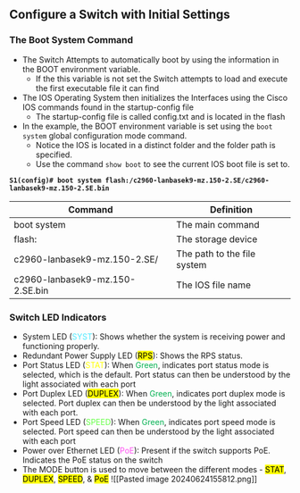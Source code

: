## Configure a Switch with Initial Settings
### The Boot System Command
- The Switch Attempts to automatically boot by using the information in the BOOT environment variable.
	 - If the this variable is not set the Switch attempts to load and execute the first executable file it can find
- The IOS Operating System then initializes the Interfaces using the Cisco IOS commands found in the startup-config file
	 - The startup-config file is called config.txt and is located in the flash
- In the example, the BOOT environment variable is set using the `boot system` global configuration mode command.
	- Notice the IOS is located in a distinct folder and the folder path is specified.
	- Use the command `show boot` to see the current IOS boot file is set to.
	
**`S1(config)# boot system flash:/c2960-lanbasek9-mz.150-2.SE/c2960-lanbasek9-mz.150-2.SE.bin`**

| Command                         | Definition                  |
| ------------------------------- | --------------------------- |
| boot system                     | The main command            |
| flash:                          | The storage device          |
| c2960-lanbasek9-mz.150-2.SE/    | The path to the file system |
| c2960-lanbasek9-mz.150-2.SE.bin | The IOS file name           |

### Switch LED Indicators
- System LED (<span style="color:rgb(77, 234, 255)">SYST</span>): Shows whether the system is receiving power and functioning properly.
- Redundant Power Supply LED (<mark class="hltr-orange">RPS</mark>): Shows the RPS status.
- Port Status LED (<span style="color:rgb(255, 255, 0)">STAT</span>): When <span style="color:rgb(0, 176, 80)">Green</span>, indicates port status mode is selected, which is the default.
  Port status can then be understood by the light associated with each port
- Port Duplex LED (<mark class="hltr-purple">DUPLEX</mark>): When <span style="color:rgb(0, 176, 80)">Green</span>, indicates port duplex mode is selected. 
  Port duplex can then be understood by the light associated with each port.
- Port Speed LED (<span style="color:rgb(102, 255, 71)">SPEED</span>): When <span style="color:rgb(0, 176, 80)">Green</span>, indicates port speed mode is selected.
  Port speed can then be understood by the light associated with each port
- Power over Ethernet LED (<span style="color:rgb(255, 82, 241)">PoE</span>): Present if the switch supports PoE.
  Indicates the PoE status on the switch
- The MODE button is used to move between the different modes - <mark class="hltr-cyan">STAT</mark>, <mark class="hltr-purple">DUPLEX</mark>, <mark class="hltr-green">SPEED</mark>, & <mark class="hltr-pink">PoE</mark>
	![[Pasted image 20240624155812.png]]